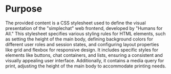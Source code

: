 # Purpose
The provided content is a CSS stylesheet used to define the visual presentation of the "simplechat" web frontend, developed by "Humans for All." This stylesheet specifies various styling rules for HTML elements, such as setting the height of the main body, defining background colors for different user roles and session states, and configuring layout properties like grid and flexbox for responsive design. It includes specific styles for elements like buttons, chat containers, and lists, ensuring a consistent and visually appealing user interface. Additionally, it contains a media query for print, adjusting the height of the main body to accommodate printing needs.
